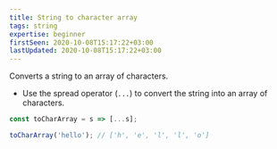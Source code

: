 ```yaml
---
title: String to character array
tags: string
expertise: beginner
firstSeen: 2020-10-08T15:17:22+03:00
lastUpdated: 2020-10-08T15:17:22+03:00
---
```


Converts a string to an array of characters.

- Use the spread operator (`...`) to convert the string into an array of characters.

```js
const toCharArray = s => [...s];
```

```js
toCharArray('hello'); // ['h', 'e', 'l', 'l', 'o']
```
